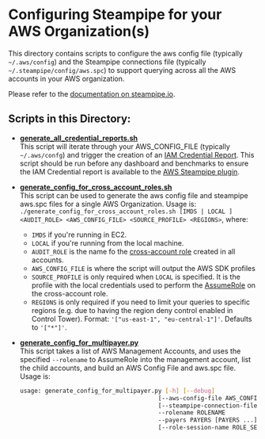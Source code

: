 # Configuring Steampipe for your AWS Organization(s)

This directory contains scripts to configure the aws config file (typically `~/.aws/config`) and the Steampipe connections file (typically `~/.steampipe/config/aws.spc`) to support querying across all the AWS accounts in your AWS organization.

Please refer to the [documentation on steampipe.io](https://steampipe.io/docs/guides/aws-orgs).


## Scripts in this Directory:

* **[generate_all_credential_reports.sh](https://github.com/turbot/steampipe-samples/tree/main/all/aws-organizations-scripts/generate_all_credential_reports.sh)**\
  This script will iterate through your AWS_CONFIG_FILE (typically `~/.aws/confg`) and trigger the creation of an [IAM Credential Report](https://docs.aws.amazon.com/IAM/latest/UserGuide/id_credentials_getting-report.html). This script should be run before any dashboard and benchmarks to ensure the IAM Credential report is available to the [AWS Steampipe plugin](https://hub.steampipe.io/plugins/turbot/aws).

* **[generate_config_for_cross_account_roles.sh](https://github.com/turbot/steampipe-samples/tree/main/all/aws-organizations-scripts/generate_config_for_cross_account_roles.sh)**\
  This script can be used to generate the aws config file and steampipe aws.spc files for a single AWS Organization. Usage is:
  `./generate_config_for_cross_account_roles.sh [IMDS | LOCAL ] <AUDIT_ROLE> <AWS_CONFIG_FILE> <SOURCE_PROFILE> <REGIONS>`, where:
    * `IMDS` if you're running in EC2.
    * `LOCAL` if you're running from the local machine.
    * `AUDIT_ROLE` is the name fo the [cross-account role](https://docs.aws.amazon.com/IAM/latest/UserGuide/tutorial_cross-account-with-roles.html) created in all accounts.
    * `AWS_CONFIG_FILE` is where the script will output the AWS SDK profiles
    * `SOURCE_PROFILE` is only required when `LOCAL` is specified. It is the profile with the local credentials used to perform the [AssumeRole](https://docs.aws.amazon.com/STS/latest/APIReference/API_AssumeRole.html) on the cross-account role.
    * `REGIONS` is only required if you need to limit your queries to specific regions (e.g. due to having the region deny control enabled in Control Tower). Format: `'["us-east-1", "eu-central-1"]'`. Defaults to `'["*"]'`.

* **[generate_config_for_multipayer.py](https://github.com/turbot/steampipe-samples/tree/main/all/aws-organizations-scripts/generate_config_for_multipayer.py)**\
  This script takes a list of AWS Management Accounts, and uses the specified `--rolename` to AssumeRole into the management account, list the child accounts, and build an AWS Config File and aws.spc file. Usage is:
  ```bash
  usage: generate_config_for_multipayer.py [-h] [--debug]
                                         [--aws-config-file AWS_CONFIG_FILE]
                                         [--steampipe-connection-file STEAMPIPE_CONNECTION_FILE]
                                         --rolename ROLENAME
                                         --payers PAYERS [PAYERS ...]
                                         [--role-session-name ROLE_SESSION_NAME]
  ```
